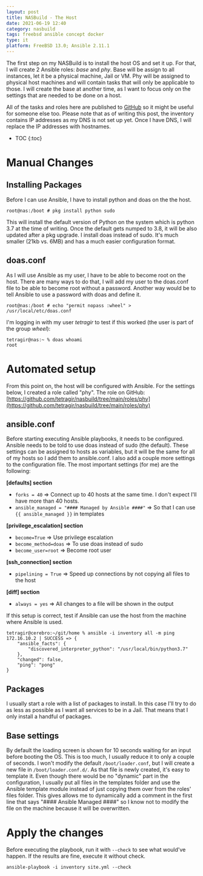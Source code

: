 ```yaml
---
layout:	post
title: NASBuild - The Host
date: 2021-06-19 12:40
category: nasbuild
tags: freebsd ansible concept docker
type: it
platform: FreeBSD 13.0; Ansible 2.11.1
---
```


The first step on my NASBuild is to install the host OS and set it up. For that, I will create 2 Ansible roles: *base* and *phy*. Base will be assign to all instances, let it be a physical machine, Jail or VM. Phy will be assigned to physical host machines and will contain tasks that will only be applicable to those. I will create the base at another time, as I want to focus only on the settings that are needed to be done on a host.

All of the tasks and roles here are published to [GitHub](https://github.com/tetragir/nasbuild) so it might be useful for someone else too. Please note that as of writing this post, the inventory contains IP addresses as my DNS is not set up yet. Once I have DNS, I will replace the IP addresses with hostnames.

* TOC
{:toc}

# Manual Changes

## Installing Packages

Before I can use Ansible, I have to install python and doas on the the host.

```
root@nas:/boot # pkg install python sudo
```

This will install the default version of Python on the system which is python 3.7 at the time of writing. Once the default gets numped to 3.8, it will be also updated after a pkg upgrade. I install doas instead of sudo. It's much smaller (21kb vs. 6MB) and has a much easier configuration format.

## doas.conf
As I will use Ansible as my user, I have to be able to become root on the host. There are many ways to do that, I will add my user to the doas.conf file to be able to become root without a password. Another way would be to tell Ansible to use a password with doas and define it.

```
root@nas:/boot # echo "permit nopass :wheel" > /usr/local/etc/doas.conf
```

I'm logging in with my user *tetragir* to test if this worked (the user is part of the group *wheel*):

```
tetragir@nas:~ % doas whoami
root
```

# Automated setup

From this point on, the host will be configured with Ansible. For the settings below, I created a role called "phy". The role on GitHub: [https://github.com/tetragir/nasbuild/tree/main/roles/phy](https://github.com/tetragir/nasbuild/tree/main/roles/phy)

## ansible.conf
Before starting executing Ansible playbooks, it needs to be configured. Ansible needs to be told to use doas instead of sudo (the default). These settings can be assigned to hosts as variables, but it will be the same for all of my hosts so I add them to ansible.conf. I also add a couple more settings to the configuration file. The most important settings (for me) are the following:

**[defaults] section**

* ```forks = 40``` => Connect up to 40 hosts at the same time. I don't expect I'll have more than 40 hosts.
* ```ansible_managed = "#### Managed by Ansible ####"``` => So that I can use ```{{ ansible_managed }}``` in templates

**[privilege_escalation] section**

* ```become=True``` => Use privilege escalation
* ```become_method=doas``` => To use doas instead of sudo
* ```become_user=root``` => Become root user

**[ssh_connection] section**

* ```pipelining = True``` => Speed up connections by not copying all files to the host

**[diff] section**

* ```always = yes``` => All changes to a file will be shown in the output

If this setup is correct, test if Ansible can use the host from the machine where Ansible is used.

```
tetragir@cerebro:~/git/home % ansible -i inventory all -m ping
172.16.10.2 | SUCCESS => {
    "ansible_facts": {
        "discovered_interpreter_python": "/usr/local/bin/python3.7"
    },
    "changed": false,
    "ping": "pong"
}
```

## Packages
I usually start a role with a list of packages to install. In this case I'll try to do as less as possible as I want all services to be in a Jail. That means that I only install a handful of packages.

## Base settings
By default the loading screen is shown for 10 seconds waiting for an input before booting the OS. This is too much, I usually reduce it to only a couple of seconds. I won't modify the default ```/boot/loader.conf```, but I will create a new file in ```/boot/loader.conf.d/```. As that file is newly created, it's easy to template it. Even though there would be no "dynamic" part in the configuration, I usually put all files in the templates folder and use the Ansible template module instead of just copying them over from the roles' files folder. This gives allows me to dynamically add a comment in the first line that says "#### Ansible Managed ####" so I know not to modify the file on the machine because it will be overwritten.

# Apply the changes
Before executing the playbook, run it with ```--check``` to see what would've happen. If the results are fine, execute it without check.

```
ansible-playbook -i inventory site.yml --check
```
